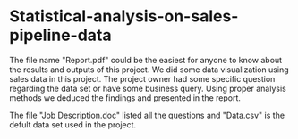 # Statistical-analysis-on-sales-pipeline-data

The file name "Report.pdf" could be the easiest for anyone to know about the results and outputs of this project. We did some data visualization using sales data in this project. 
The project owner had some specific question regarding the data set or have some business query. Using proper analysis methods we deduced the findings and presented in the report.


The file "Job Description.doc" listed all the questions and "Data.csv" is the defult data set used in the project. 
